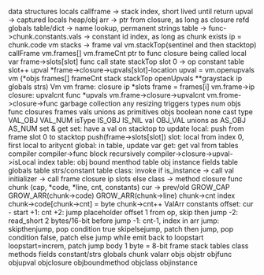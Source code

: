 data structures
    locals
        callframe -> stack index, short lived until return
    upval -> captured locals
        heap/obj arr -> ptr from closure, as long as closure refd
    globals
        table/dict -> name lookup, permanent
    strings
        table -> func->chunk.constants.vals -> constant id index, as long as chunk exists
            ip = chunk.code
vm stacks -> frame
    val vm.stackTop(sentinel and then stacktop)
    callFrame
        vm.frames[] vm.frameCnt
        ptr to func closure being called
    local var  frame->slots[slot]
    func call state
            stackTop slot 0 -> op
            constant table slot++
    upval *frame->closure->upvals[slot]-location
        upval = vm.openupvals
vm (*objs frames[] frameCnt stack stackTop openUpvals **graystack ip globals strs)
    Vm vm frame: closure ip *slots frame = frames[i] 
        vm.frame->ip
        closure: upvalcnt func *upvals
            vm.frame->closure->upvalcnt
            vm.frome->closure->func
garbage collection
    any resizing triggers
types
    num 
    objs func closures frames
    vals 
        unions as
            primitives 
            objs
    boolean
    none
    cast 
        type VAL_OBJ VAL_NUM
        isType IS_OBJ IS_NIL
        val OBJ_VAL
        unions as AS_OBJ AS_NUM
set & get
    set: have a val on stacktop to update
        local: push from frame slot 0 to stacktop 
            push(frame->slots[slot]) 
                slot: local from index 0, first local to aritycnt
        global: in table, update var
    get: get val from tables
compiler
    compiler->func block recursively
    compiler->closure->upval->isLocal index
table:
    obj bound menthod table
    obj instance fields table
    globals table
    strs/constant table
class:
    invoke
        if is_instance
            -> call val initializer 
                -> call frame closure ip slots
        else class
            -> method closure func
chunk (cap, *code, *line, cnt, constants)
    cur -> prev/old
    GROW_CAP GROW_ARR(chunk->code) GROW_ARR(chunk->line)
    chunk->cnt index chunk->code[chunk->cnt] = byte chunk->cnt++
    ValArr constants
offset:
    cur - start
        +1: cnt
        +2: jump placeholder offset 1 from op, skip then jump
        -2: read_short 2 bytes/16-bit before jump
    -1: cnt-1, index in arr
jump:
    skipthenjump, pop condition true
    skipelsejump, patch then jump, pop condition false, patch else jump
    while emit back to loopstart loopstart=increm, patch jump body
1 byte = 8-bit
    frame stack 
    tables class methods fields constant/strs globals
    chunk valarr
    objs objstr objfunc objupval objclosure objboundmethod objclass objinstance

